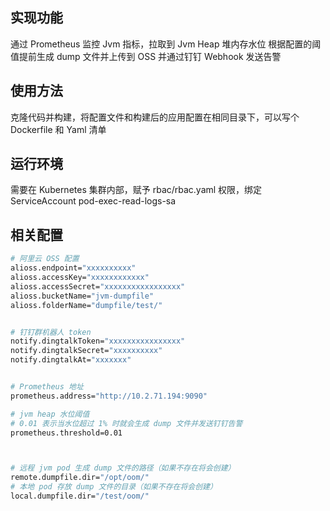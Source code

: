 ## 实现功能
通过 Prometheus 监控 Jvm 指标，拉取到 Jvm Heap 堆内存水位
根据配置的阈值提前生成 dump 文件并上传到 OSS 
并通过钉钉 Webhook 发送告警

## 使用方法
克隆代码并构建，将配置文件和构建后的应用配置在相同目录下，可以写个 Dockerfile 和 Yaml 清单 

## 运行环境
需要在 Kubernetes 集群内部，赋予 rbac/rbac.yaml 权限，绑定 ServiceAccount pod-exec-read-logs-sa

## 相关配置
```bash
# 阿里云 OSS 配置
alioss.endpoint="xxxxxxxxxx"
alioss.accessKey="xxxxxxxxxxxx"
alioss.accessSecret="xxxxxxxxxxxxxxxxx"
alioss.bucketName="jvm-dumpfile"
alioss.folderName="dumpfile/test/"


# 钉钉群机器人 token
notify.dingtalkToken="xxxxxxxxxxxxxxxx"
notify.dingtalkSecret="xxxxxxxxxx"
notify.dingtalkAt="xxxxxxx"


# Prometheus 地址
prometheus.address="http://10.2.71.194:9090"

# jvm heap 水位阈值
# 0.01 表示当水位超过 1% 时就会生成 dump 文件并发送钉钉告警
prometheus.threshold=0.01



# 远程 jvm pod 生成 dump 文件的路径（如果不存在将会创建）
remote.dumpfile.dir="/opt/oom/"
# 本地 pod 存放 dump 文件的目录（如果不存在将会创建）
local.dumpfile.dir="/test/oom/"
```